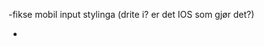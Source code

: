 -fikse mobil input stylinga (drite i? er det IOS som gjør det?)

- <!-- -lag page title istedenfor "buy-ticket-title osv -->
